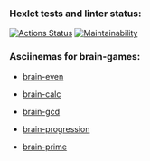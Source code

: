 ### Hexlet tests and linter status:
[![Actions Status](https://github.com/marininiurii/frontend-project-44/workflows/hexlet-check/badge.svg)](https://github.com/marininiurii/frontend-project-44/actions)
[![Maintainability](https://api.codeclimate.com/v1/badges/d8201c52f97274ed9f66/maintainability)](https://codeclimate.com/github/marininiurii/frontend-project-44/maintainability)
<h3>Asciinemas for brain-games:</h3>
<ul>
  <li><p><a href="https://asciinema.org/a/c4827fWgu8pTAFXfusPiES1zF">brain-even</a></p></li>
  <li><p><a href="https://asciinema.org/a/st81vPoQnZmvkLPl10uDtTiwu">brain-calc</a></p></li>
  <li><p><a href="https://asciinema.org/a/OYRgulmZbzShRcIJ7dwMgHL1Q">brain-gcd</a></p></li>
  <li><p><a href="https://asciinema.org/a/rZJzWBCt5rTIfnDsDF7Ar3omO">brain-progression</a></p></li>
  <li><p><a href="https://asciinema.org/a/Cis0K5ymZ4X6tUQo6BN08Xkol">brain-prime</a></p></li>
</ul>


